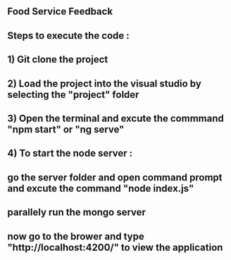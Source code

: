 ## Food Service Feedback

## Steps to execute the code :

## 1) Git clone the project
## 2) Load the project into the visual studio by selecting the "project" folder
## 3) Open the terminal and excute the commmand "npm start" or "ng serve"
## 4) To start the node server : 
##   go the  server folder and open command prompt and excute the command "node index.js"
##   parallely run the mongo server
##   now go to the brower and type "http://localhost:4200/" to view the application




